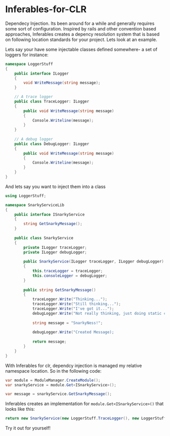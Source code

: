 Inferables-for-CLR
==================

Dependecy Injection. Its been around for a while and generally requires some sort of configuration. Inspired by rails and other convention based approaches, Inferables creates a depency resolution system that is based on following location standards for your project. Lets look at an example.

Lets say your have some injectable classes defined somewhere- a set of loggers for instance:

```c#
namespace LoggerStuff
{
    public interface ILogger
    {
        void WriteMessage(string message);
    }

    // A trace logger
    public class TraceLogger: ILogger
    {
        public void WriteMessage(string message)
        {
            Console.Writeline(message);
        }
    }
    
    // A debug logger
    public class DebugLogger: ILogger
    {
        public void WriteMessage(string message)
        {
            Console.Writeline(message);
        }
    }
}

```

And lets say you want to inject them into a class

```c#
using LoggerStuff;

namespace SnarkyServiceLib
{
    public interface ISnarkyService
    {
        string GetSnarkyMessage();   
    }
    
    public class SnarkyService
    {    
        private ILogger traceLogger;
        private ILogger debugLogger;  
    
        public SnarkyService(ILogger traceLogger, ILogger debugLogger)
        {
            this.traceLogger = traceLogger;
            this.consoleLogger = debugLogger;
        }
        
        public string GetSnarkyMessage()
        {
            traceLogger.Write("Thinking...");
            traceLogger.Write("Still thinking...");
            traceLogger.Write("I've got it...");   
            debugLogger.Write("Not really thinking, just doing static code");
            
            string message = "SnarkyNess!";
        
            debugLogger.Write("Created Message);
            
            return message;
        }
    }
}
```

With Inferables for clr, dependcy injection is managed my relative namespace location. So in the following code:

```c#
var module = ModuleManager.CreateModule();
var snarkyService = module.Get<ISnarkyService>();

var message = snarkyService.GetSnarkyMessage();
```

Inferables creates an implementation for `module.Get<ISnarkyService>()` that looks like this:

```c#
return new SnarkyService(new LoggerStuff.TraceLogger(), new LoggerStuff.DebugLogger());
```

Try it out for yourself!